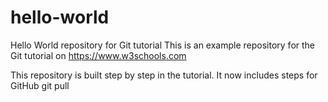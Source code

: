 # hello-world
Hello World repository for Git tutorial
This is an example repository for the Git tutorial on https://www.w3schools.com

This repository is built step by step in the tutorial.
It now includes steps for GitHub
git pull
